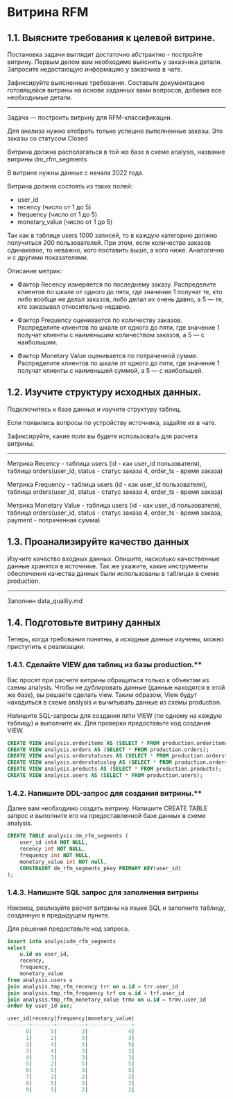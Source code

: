 # Витрина RFM

## 1.1. Выясните требования к целевой витрине.

Постановка задачи выглядит достаточно абстрактно - постройте витрину. Первым делом вам необходимо выяснить у заказчика детали. Запросите недостающую информацию у заказчика в чате.

Зафиксируйте выясненные требования. Составьте документацию готовящейся витрины на основе заданных вами вопросов, добавив все необходимые детали.

-----------

Задача — построить витрину для RFM-классификации. 

Для анализа нужно отобрать только успешно выполненные заказы. Это заказы со статусом Closed

Витрина должна располагаться в той же базе в схеме analysis, название витрины dm_rfm_segments

В витрине нужны данные с начала 2022 года.

Витрина должна состоять из таких полей:
- user_id
- recency (число от 1 до 5)
- frequency (число от 1 до 5)
- monetary_value (число от 1 до 5)


Так как в таблице users 1000 записей, то в каждую категорию должно получиться 200 пользователей.
При этом, если количество заказов одинаковое, то неважно, кого поставить выше, а кого ниже. Аналогично и с другими показателями.

Описание метрик:

- Фактор Recency измеряется по последнему заказу. Распределите клиентов по шкале от одного до пяти, где значение 1 получат те, кто либо вообще не делал заказов, либо делал их очень давно, а 5 — те, кто заказывал относительно недавно.

- Фактор Frequency оценивается по количеству заказов. Распределите клиентов по шкале от одного до пяти, где значение 1 получат клиенты с наименьшим количеством заказов, а 5 — с наибольшим.

- Фактор Monetary Value оценивается по потраченной сумме. Распределите клиентов по шкале от одного до пяти, где значение 1 получат клиенты с наименьшей суммой, а 5 — с наибольшей.

## 1.2. Изучите структуру исходных данных.

Подключитесь к базе данных и изучите структуру таблиц.

Если появились вопросы по устройству источника, задайте их в чате.

Зафиксируйте, какие поля вы будете использовать для расчета витрины.

-----------
Метрика Recency -  таблица users (id - как user_id пользователя), таблица orders(user_id, status - статус заказа 4, order_ts - время заказа)

Метрика Frequency - таблица users (id - как user_id пользователя), таблица orders(user_id, status - статус заказа 4, order_ts - время заказа)

Метрика Monetary Value - таблица users (id - как user_id пользователя), таблица orders(user_id, status - статус заказа 4, order_ts - время заказа, payment - потраченная сумма)



## 1.3. Проанализируйте качество данных

Изучите качество входных данных. Опишите, насколько качественные данные хранятся в источнике. Так же укажите, какие инструменты обеспечения качества данных были использованы в таблицах в схеме production.

-----------

Заполнен data_quality.md


## 1.4. Подготовьте витрину данных

Теперь, когда требования понятны, а исходные данные изучены, можно приступить к реализации.

### 1.4.1. Сделайте VIEW для таблиц из базы production.**

Вас просят при расчете витрины обращаться только к объектам из схемы analysis. Чтобы не дублировать данные (данные находятся в этой же базе), вы решаете сделать view. Таким образом, View будут находиться в схеме analysis и вычитывать данные из схемы production. 

Напишите SQL-запросы для создания пяти VIEW (по одному на каждую таблицу) и выполните их. Для проверки предоставьте код создания VIEW.

```SQL
CREATE VIEW analysis.orderitems AS (SELECT * FROM production.orderitems);
CREATE VIEW analysis.orders AS (SELECT * FROM production.orders);
CREATE VIEW analysis.orderstatuses AS (SELECT * FROM production.orderstatuses);
CREATE VIEW analysis.orderstatuslog AS (SELECT * FROM production.orderstatuslog);
CREATE VIEW analysis.products AS (SELECT * FROM production.products);
CREATE VIEW analysis.users AS (SELECT * FROM production.users);
```

### 1.4.2. Напишите DDL-запрос для создания витрины.**

Далее вам необходимо создать витрину. Напишите CREATE TABLE запрос и выполните его на предоставленной базе данных в схеме analysis.

```SQL
CREATE TABLE analysis.dm_rfm_segments (
	user_id int4 NOT NULL,
	recency int NOT NULL,
	frequency int NOT NULL,
	monetary_value int NOT null,
	CONSTRAINT dm_rfm_segments_pkey PRIMARY KEY(user_id)
);
```

### 1.4.3. Напишите SQL запрос для заполнения витрины

Наконец, реализуйте расчет витрины на языке SQL и заполните таблицу, созданную в предыдущем пункте.

Для решения предоставьте код запроса.

```SQL
insert into analysisdm_rfm_segments
select 
	u.id as user_id,
	recency,
	frequency,
	monetary_value
from analysis.users u
join analysis.tmp_rfm_recency trr on u.id = trr.user_id
join analysis.tmp_rfm_frequency trf on u.id = trf.user_id
join analysis.tmp_rfm_monetary_value trmv on u.id = trmv.user_id
order by user_id asc;

user_id|recency|frequency|monetary_value|
-------+-------+---------+--------------+
      0|      5|        3|             4|
      1|      2|        3|             3|
      2|      4|        3|             5|
      3|      4|        3|             3|
      4|      3|        3|             3|
      5|      2|        5|             5|
      6|      5|        3|             5|
      7|      2|        2|             2|
      8|      5|        2|             3|
      9|      5|        2|             2|

```




